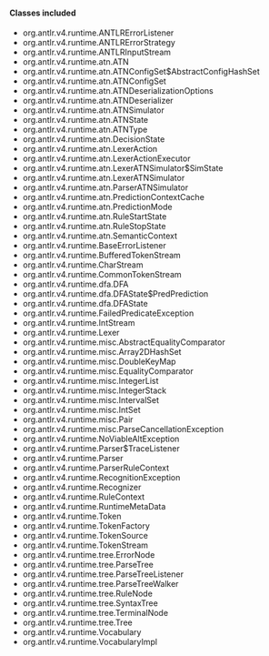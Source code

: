 #### Classes included
- org.antlr.v4.runtime.ANTLRErrorListener
- org.antlr.v4.runtime.ANTLRErrorStrategy
- org.antlr.v4.runtime.ANTLRInputStream
- org.antlr.v4.runtime.atn.ATN
- org.antlr.v4.runtime.atn.ATNConfigSet$AbstractConfigHashSet
- org.antlr.v4.runtime.atn.ATNConfigSet
- org.antlr.v4.runtime.atn.ATNDeserializationOptions
- org.antlr.v4.runtime.atn.ATNDeserializer
- org.antlr.v4.runtime.atn.ATNSimulator
- org.antlr.v4.runtime.atn.ATNState
- org.antlr.v4.runtime.atn.ATNType
- org.antlr.v4.runtime.atn.DecisionState
- org.antlr.v4.runtime.atn.LexerAction
- org.antlr.v4.runtime.atn.LexerActionExecutor
- org.antlr.v4.runtime.atn.LexerATNSimulator$SimState
- org.antlr.v4.runtime.atn.LexerATNSimulator
- org.antlr.v4.runtime.atn.ParserATNSimulator
- org.antlr.v4.runtime.atn.PredictionContextCache
- org.antlr.v4.runtime.atn.PredictionMode
- org.antlr.v4.runtime.atn.RuleStartState
- org.antlr.v4.runtime.atn.RuleStopState
- org.antlr.v4.runtime.atn.SemanticContext
- org.antlr.v4.runtime.BaseErrorListener
- org.antlr.v4.runtime.BufferedTokenStream
- org.antlr.v4.runtime.CharStream
- org.antlr.v4.runtime.CommonTokenStream
- org.antlr.v4.runtime.dfa.DFA
- org.antlr.v4.runtime.dfa.DFAState$PredPrediction
- org.antlr.v4.runtime.dfa.DFAState
- org.antlr.v4.runtime.FailedPredicateException
- org.antlr.v4.runtime.IntStream
- org.antlr.v4.runtime.Lexer
- org.antlr.v4.runtime.misc.AbstractEqualityComparator
- org.antlr.v4.runtime.misc.Array2DHashSet
- org.antlr.v4.runtime.misc.DoubleKeyMap
- org.antlr.v4.runtime.misc.EqualityComparator
- org.antlr.v4.runtime.misc.IntegerList
- org.antlr.v4.runtime.misc.IntegerStack
- org.antlr.v4.runtime.misc.IntervalSet
- org.antlr.v4.runtime.misc.IntSet
- org.antlr.v4.runtime.misc.Pair
- org.antlr.v4.runtime.misc.ParseCancellationException
- org.antlr.v4.runtime.NoViableAltException
- org.antlr.v4.runtime.Parser$TraceListener
- org.antlr.v4.runtime.Parser
- org.antlr.v4.runtime.ParserRuleContext
- org.antlr.v4.runtime.RecognitionException
- org.antlr.v4.runtime.Recognizer
- org.antlr.v4.runtime.RuleContext
- org.antlr.v4.runtime.RuntimeMetaData
- org.antlr.v4.runtime.Token
- org.antlr.v4.runtime.TokenFactory
- org.antlr.v4.runtime.TokenSource
- org.antlr.v4.runtime.TokenStream
- org.antlr.v4.runtime.tree.ErrorNode
- org.antlr.v4.runtime.tree.ParseTree
- org.antlr.v4.runtime.tree.ParseTreeListener
- org.antlr.v4.runtime.tree.ParseTreeWalker
- org.antlr.v4.runtime.tree.RuleNode
- org.antlr.v4.runtime.tree.SyntaxTree
- org.antlr.v4.runtime.tree.TerminalNode
- org.antlr.v4.runtime.tree.Tree
- org.antlr.v4.runtime.Vocabulary
- org.antlr.v4.runtime.VocabularyImpl
